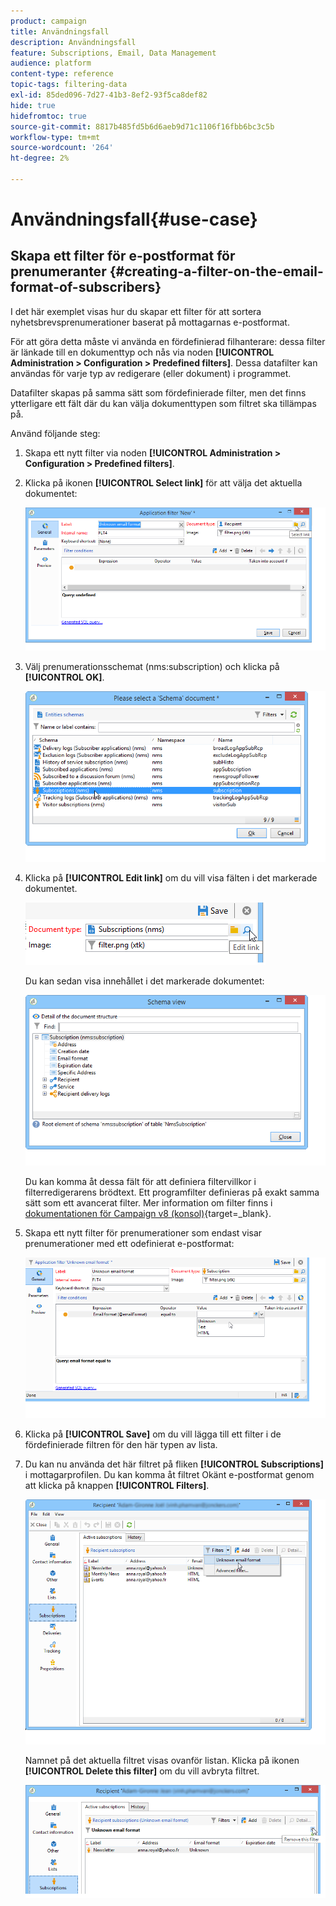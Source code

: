 ```yaml
---
product: campaign
title: Användningsfall
description: Användningsfall
feature: Subscriptions, Email, Data Management
audience: platform
content-type: reference
topic-tags: filtering-data
exl-id: 85ded096-7d27-41b3-8ef2-93f5ca8def82
hide: true
hidefromtoc: true
source-git-commit: 8817b485fd5b6d6aeb9d71c1106f16fbb6bc3c5b
workflow-type: tm+mt
source-wordcount: '264'
ht-degree: 2%

---
```


# Användningsfall{#use-case}



## Skapa ett filter för e-postformat för prenumeranter {#creating-a-filter-on-the-email-format-of-subscribers}

I det här exemplet visas hur du skapar ett filter för att sortera nyhetsbrevsprenumerationer baserat på mottagarnas e-postformat.

För att göra detta måste vi använda en fördefinierad filhanterare: dessa filter är länkade till en dokumenttyp och nås via noden **[!UICONTROL Administration > Configuration > Predefined filters]**. Dessa datafilter kan användas för varje typ av redigerare (eller dokument) i programmet.

Datafilter skapas på samma sätt som fördefinierade filter, men det finns ytterligare ett fält där du kan välja dokumenttypen som filtret ska tillämpas på.

Använd följande steg:

1. Skapa ett nytt filter via noden **[!UICONTROL Administration > Configuration > Predefined filters]**.
1. Klicka på ikonen **[!UICONTROL Select link]** för att välja det aktuella dokumentet:

   ![](assets/s_ncs_user_filter_choose_schema.png)

1. Välj prenumerationsschemat (nms:subscription) och klicka på **[!UICONTROL OK]**.

   ![](assets/s_ncs_user_filter_select_schema.png)

1. Klicka på **[!UICONTROL Edit link]** om du vill visa fälten i det markerade dokumentet.

   ![](assets/s_ncs_user_filter_edit_schema.png)

   Du kan sedan visa innehållet i det markerade dokumentet:

   ![](assets/s_ncs_user_filter_view_schema.png)

   Du kan komma åt dessa fält för att definiera filtervillkor i filterredigerarens brödtext. Ett programfilter definieras på exakt samma sätt som ett avancerat filter. Mer information om filter finns i [dokumentationen för Campaign v8 (konsol)](https://experienceleague.adobe.com/en/docs/campaign/campaign-v8/audience/create-filters){target=_blank}.


1. Skapa ett nytt filter för prenumerationer som endast visar prenumerationer med ett odefinierat e-postformat:

   ![](assets/s_ncs_user_filter_parameters.png)

1. Klicka på **[!UICONTROL Save]** om du vill lägga till ett filter i de fördefinierade filtren för den här typen av lista.
1. Du kan nu använda det här filtret på fliken **[!UICONTROL Subscriptions]** i mottagarprofilen. Du kan komma åt filtret Okänt e-postformat genom att klicka på knappen **[!UICONTROL Filters]**.

   ![](assets/s_ncs_user_filter_on_events.png)

   Namnet på det aktuella filtret visas ovanför listan. Klicka på ikonen **[!UICONTROL Delete this filter]** om du vill avbryta filtret.

   ![](assets/s_ncs_user_filter_on_subscriptions.png)
